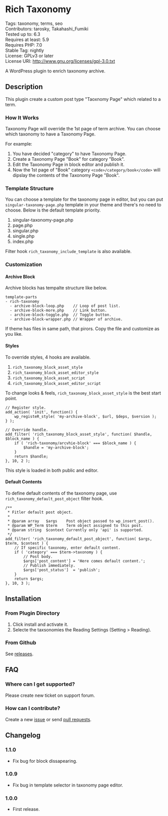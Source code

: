 # Rich Taxonomy

Tags: taxonomy, terms, seo  
Contributors: tarosky, Takahashi_Fumiki  
Tested up to: 6.3  
Requires at least: 5.9  
Requires PHP: 7.0  
Stable Tag: nightly  
License: GPLv3 or later  
License URI: http://www.gnu.org/licenses/gpl-3.0.txt

A WordPress plugin to enrich taxonomy archive.

## Description

This plugin create a custom post type "Taoxnomy Page" which related to a term.

### How It Works

Taxonomy Page will override the 1st page of term archive. You can choose which taxonomy to have a Taxonomy Page.

For example:

1. You have decided "category" to have Taxonomy Page.
2. Create a Taxonomy Page "Book" for category "Book".
3. Edit the Taxonomy Page in block editor and publish it.
4. Now the 1st page of "Book" category `<code>/category/book</code>` will dipslay the contents of the Taxonomy Page "Book".

### Template Structure

You can choose a template for the taxonomy page in editor,
but you can put `singular-taxonomy-page.php` template in your theme and there's no need to choose.
Below is the default template priority.

1. singular-taxonomy-page.php
2. page.php
3. singular.php
4. single.php
5. index.php

Filter hook `rich_taxonomy_include_template` is also available.

### Customization

#### Archive Block

Archive blocks has tempalte structure like below.

```
template-parts
- rich-taxonomy
  - archive-block-loop.php    // Loop of post list.
  - archive-block-more.php    // Link button.
  - archive-block-toggle.php  // Toggle button.
  - archive-block-wrapper.php // Wrapper of archive.
```

If theme has files in same path, that pirors.
Copy the file and customize as you like.

#### Styles 

To override styles, 4 hooks are available.

1. `rich_taxonomy_block_asset_style`
2. `rich_taxonomy_block_asset_editor_style`
3. `rich_taxonomy_block_asset_script`
4. `rich_taxonomy_block_asset_editor_script`

To change looks & feels, `rich_taxonomy_block_asset_style` is the best start point.

```
// Register style.
add_action( 'init', function() {
    wp_registeR_style( 'my-archive-block', $url, $deps, $version );
} );

// Override handle.
add_filter( 'rich_taxonomy_block_asset_style', function( $handle, $block_name ) {
    if ( 'rich-taxonomy/arcvhie-block' === $block_name ) {
        $handle = 'my-archive-block';
    }
    return $handle;
}, 10, 2 );
```

This style is loaded in both public and editor.

#### Default Contents

To define default contents of the taxonomy page, use `rich_taxonomy_default_post_object` filter hook.

```
/**
 * Fitler default post object.
 *
 * @param array   $args    Post object passed to wp_insert_post().
 * @param WP_Term $term    Term object assigned to this post.
 * @param string  $context Currently only 'api' is supported.
 */ 
add_filter( 'rich_taxonomy_default_post_object', function( $args, $term, $contest ) {
    // If specific taxonomy, enter default content.
    if ( 'category' === $term->taxonomy ) {
        // Post body.
        $args['post_content'] = 'Here comes default content.';
        // Publish immediately.
        $args['post_status']  = 'publish';
    }
    return $args;
}, 10, 3 );
```


## Installation

### From Plugin Directory

1. Click install and activate it.
2. Selecte the taxsonomies the Reading Settings (Setting > Reading).

### From Github

See [releases](https://github.com/tarosky/rich-taxonomy/releases).

## FAQ

### Where can I get supported?

Please create new ticket on support forum.

### How can I contribute?

Create a new [issue](https://github.com/tarosky/rich-taxonomy/issues) or send [pull requests](https://github.com/tarosky/rich-taxonomy/pulls).

## Changelog

### 1.1.0

* Fix bug for block dissapearing.

### 1.0.9

* Fix bug in template selector in taxonomy page editor.

### 1.0.0

* First release.
